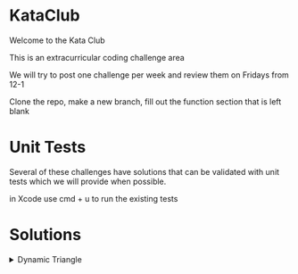 # KataClub

Welcome to the Kata Club

This is an extracurricular coding challenge area

We will try to post one challenge per week and review them on Fridays from 12-1

Clone the repo, make a new branch, fill out the function section that is left blank


# Unit Tests
Several of these challenges have solutions that can be validated with unit tests which we will provide when possible.

in Xcode use cmd + u to run the existing tests

# Solutions

<details> 
  <summary> Dynamic Triangle </summary>
 
  ```
  func triangleOfOnes(with height: String) -> String {
        return ""
    } 
  ```
  
  ```
  func triangleOfOnes(with height: String) -> String {
        return ""
    } 
  ```
</details>

